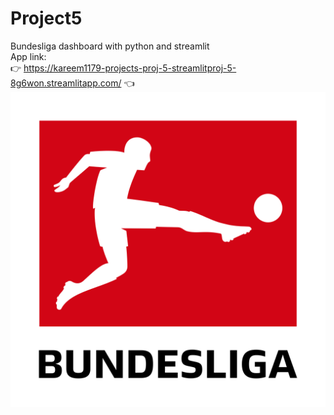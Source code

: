 # Project5
Bundesliga dashboard with python and streamlit
<br /> App link: 
<br /> :point_right: https://kareem1179-projects-proj-5-streamlitproj-5-8g6won.streamlitapp.com/ :point_left:
<img width="800" src="./bundesliga_logo.png">
